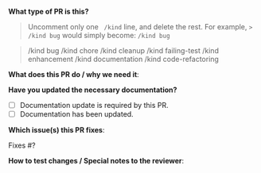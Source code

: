 **What type of PR is this?**
> Uncomment only one ` /kind` line, and delete the rest.
> For example, `> /kind bug` would simply become: `/kind bug`

> /kind bug
> /kind chore
> /kind cleanup
> /kind failing-test
> /kind enhancement
> /kind documentation
> /kind code-refactoring


**What does this PR do / why we need it**:

**Have you updated the necessary documentation?**

* [ ] Documentation update is required by this PR.
* [ ] Documentation has been updated.

**Which issue(s) this PR fixes**:

Fixes #?

**How to test changes / Special notes to the reviewer**:
